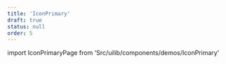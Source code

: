 ```yaml
---
title: 'IconPrimary'
draft: true
status: null
order: 5
---
```


<!--
  ATTENTION: This file is auto generated by using "makeDemosFactory".
  Do not change the content!
-->

import IconPrimaryPage from 'Src/uilib/components/demos/IconPrimary'

<IconPrimaryPage />
